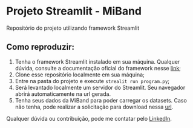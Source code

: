 # Projeto Streamlit - MiBand
Repositório do projeto utilizando framework Streamlit

## Como reproduzir:
1. Tenha o framework Streamlit instalado em sua máquina. Qualquer dúvida, consulte a documentação oficial do framework nesse [link](https://docs.streamlit.io/en/stable/);
2. Clone esse repositório localmente em sua máquina;
3. Entre na pasta do projeto e execute `strealit run program.py`;
4. Será levantado localmente um servidor do Streamlit. Seu navegador abrirá automaticamente na url gerada.
5. Tenha seus dados da MiBand para poder carregar os datasets. Caso não tenha, pode realizar a solicitação para download nessa [url](https://user.huami.com/hm_account/2.0.0/index.html#/threeLogin).

Qualquer dúvida ou contribuição, pode me contatar pelo [LinkedIn](https://linktr.ee/rodrigomariamorgao).
